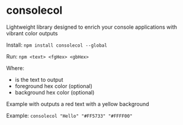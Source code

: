 # consolecol

Lightweight library designed to enrich your console applications with vibrant color outputs

Install: `npm install consolecol --global`

Run: `npm <text> <fgHex> <gbHex>`

Where:

* <text> is the text to output
* <fgHex> foreground hex color (optional)
* <bgHex> background hex color (optional)

Example with outputs a red text with a yellow background

Example: `consolecol "Hello" "#FF5733" "#FFFF00"`
